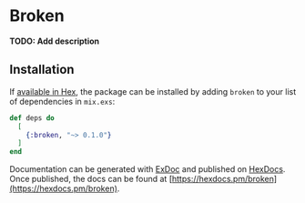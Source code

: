 # Broken

**TODO: Add description**

## Installation

If [available in Hex](https://hex.pm/docs/publish), the package can be installed
by adding `broken` to your list of dependencies in `mix.exs`:

```elixir
def deps do
  [
    {:broken, "~> 0.1.0"}
  ]
end
```

Documentation can be generated with [ExDoc](https://github.com/elixir-lang/ex_doc)
and published on [HexDocs](https://hexdocs.pm). Once published, the docs can
be found at [https://hexdocs.pm/broken](https://hexdocs.pm/broken).

